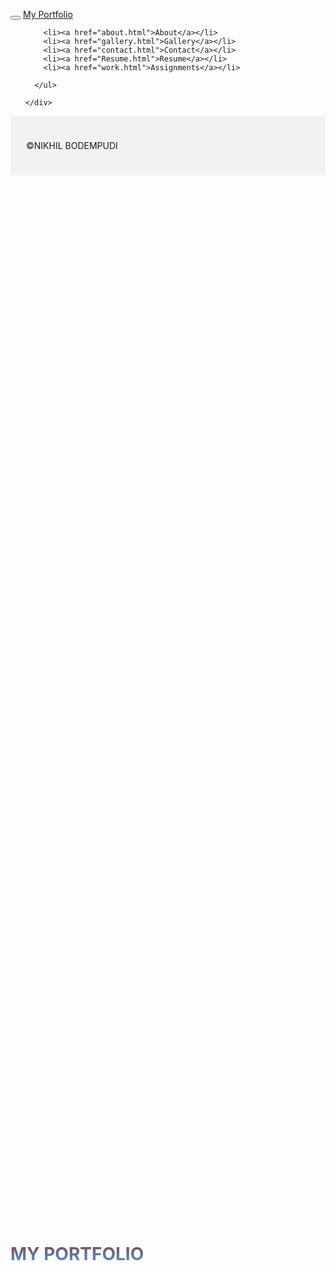 <html lang="en">
<head>
  <title>Nikhil portfolio</title>
  <meta charset="utf-8">
  <meta name="viewport" content="width=device-width, initial-scale=1">
  <link rel="stylesheet" href="https://maxcdn.bootstrapcdn.com/bootstrap/3.4.1/css/bootstrap.min.css">
  <script src="https://ajax.googleapis.com/ajax/libs/jquery/3.6.0/jquery.min.js"></script>
  <script src="https://maxcdn.bootstrapcdn.com/bootstrap/3.4.1/js/bootstrap.min.js"></script>
  <style>
    .navbar {
      margin-bottom: 0;
      border-radius: 0;
    }
    .container{
      text-align:center;
      position:absolute;
      top: 50%;
      
    }
    
    
    body{
      background-image: url("bggg.jpg");
      background-repeat: repeat-x;
    }
    h1 {
  font-size: 72px;
  background: -webkit-linear-gradient(rgb(129, 62, 62), rgb(80, 160, 230));
  -webkit-background-clip: text;
  -webkit-text-fill-color: transparent;
}
footer {
      background-color: #f2f2f2;
      padding: 25px;
    }
  </style>
</head>
<body>

<nav class="navbar navbar-inverse">
  <div class="container-fluid">
    <div class="navbar-header">
      <button type="button" class="navbar-toggle" data-toggle="collapse" data-target="#myNavbar">
        <span class="icon-bar"></span>
        <span class="icon-bar"></span>
        <span class="icon-bar"></span>                        
      </button>
      <a class="navbar-brand" href="#">My Portfolio</a>
    </div>
    <div class="collapse navbar-collapse" id="myNavbar">
      <ul class="nav navbar-nav">
       
        <li><a href="about.html">About</a></li>
        <li><a href="gallery.html">Gallery</a></li>
        <li><a href="contact.html">Contact</a></li>
        <li><a href="Resume.html">Resume</a></li>
        <li><a href="work.html">Assignments</a></li>

      </ul>
      
    </div>
  </div>
</nav>

<div class="container">
  <h1>MY PORTFOLIO</h1>
</div>

<div class="footer">
<footer class="container-fluid text-center">
  <p>&copy;NIKHIL BODEMPUDI</p>
</footer>
</div>
</body>
</html>
